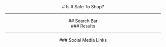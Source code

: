 <div align="center"># Is It Safe To Shop? </div>

------------------------------------------------------------------------------------------------------------------------------------------
<div align="center">## Search Bar </div>

<div align="center">### Results</div>

------------------------------------------------------------------------------------------------------------------------------------------

<div align="center">### Social Media Links</div>
